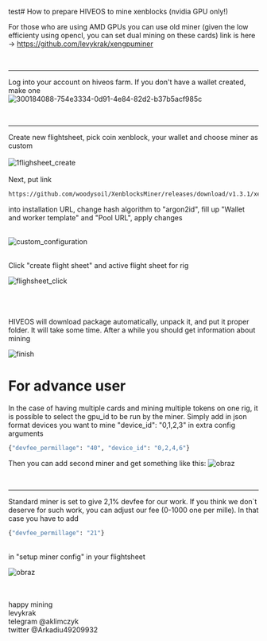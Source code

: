test# How to prepare HIVEOS to mine xenblocks (nvidia GPU only!)

For those who are using AMD GPUs you can use old miner (given the low efficienty using opencl, you can set dual mining on these cards) link is here -> https://github.com/levykrak/xengpuminer



<br><hr>

Log into your account on hiveos farm. If you don't have a wallet created, make one <br>
![300184088-754e3334-0d91-4e84-82d2-b37b5acf985c](https://github.com/levykrak/XenblocksMiner/assets/44068840/a692e5f0-8750-462c-9530-6163e7286dbd)

<br><hr>

Create new flightsheet, pick coin xenblock, your wallet and choose miner as custom
<br><br>
![1flighsheet_create](https://github.com/levykrak/XenblocksMiner/assets/44068840/b99a33fb-714b-4a4a-9229-52928b26c830) 
<br>
<br>
Next, put link 
```bash
https://github.com/woodysoil/XenblocksMiner/releases/download/v1.3.1/xenblocksMiner-1.3.1_hiveos.tar.gz
```
into installation URL, change hash algorithm to "argon2id", fill up "Wallet and worker template" and "Pool URL", apply changes 
<br><br>

![custom_configuration](https://github.com/levykrak/XenblocksMiner/assets/44068840/c1d3ff81-b459-46b3-90d3-55d75e2a5790)

<br>
Click "create flight sheet" and active flight sheet for rig 
<br>

![flighsheet_click](https://github.com/levykrak/XenblocksMiner/assets/44068840/73eeee23-c07d-4ab8-a393-c4426b44a0eb)

<br><br><br>
HIVEOS will download package automatically, unpack it, and put it proper folder. It will take some time. After a while you should get information about mining

![finish](https://github.com/levykrak/XenblocksMiner/assets/44068840/f1ed1247-3788-4fb1-8489-b5d0269d9b64)

# For advance user

In the case of having multiple cards and mining multiple tokens on one rig, it is possible to select the gpu_id to be run by the miner. Simply add in json format devices you want to mine "device_id": "0,1,2,3" in extra config arguments
```bash
{"devfee_permillage": "40", "device_id": "0,2,4,6"}
```
Then you can add second miner and get something like this:
![obraz](https://github.com/levykrak/XenblocksMiner/assets/44068840/4bb25d7c-6349-4950-9783-ce3ae02e687c)



<br> <hr>
Standard miner is set to give 2,1% devfee for our work. If you think we don`t deserve for such work, you can adjust our fee (0-1000 one per mille). In that case you have to add <br>
```bash
{"devfee_permillage": "21"}
```
<br>
in "setup miner config" in your flightsheet

![obraz](https://github.com/levykrak/XenblocksMiner/assets/44068840/674ee713-26ec-4d43-a0a2-8430993600eb)





<br><br>
happy mining<br>
levykrak <br>
telegram @aklimczyk <br>
twitter @Arkadiu49209932

